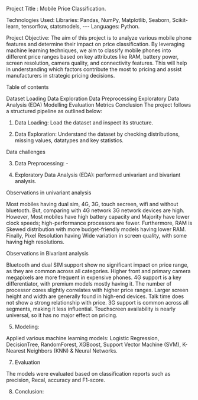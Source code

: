 Project Title : Mobile Price Classification.

Technologies Used: Libraries: Pandas, NumPy, Matplotlib, Seaborn, Scikit-learn, tensorflow, statsmodels, --- Languages: Python.

Project Objective: The aim of this project is to analyze various mobile phone features and determine their impact on price classification. By leveraging machine learning techniques, we aim to classify mobile phones into different price ranges based on key attributes like RAM, battery power, screen resolution, camera quality, and connectivity features. This will help in understanding which factors contribute the most to pricing and assist manufacturers in strategic pricing decisions.

Table of contents

Dataset Loading
Data Exploration
Data Preprocessing
Exploratory Data Analysis (EDA)
Modelling
Evaluation Metrics
Conclusion
The project follows a structured pipeline as outlined below:

1. Data Loading: Load the dataset and inspect its structure.

2. Data Exploration: Understand the dataset by checking distributions, missing values, datatypes and key statistics.

Data challenges

3. Data Preprocessing: - 

4. Exploratory Data Analysis (EDA): performed univariant and bivariant analysis.

Observations in univariant analysis

Most mobiles having dual sim, 4G, 3G, touch secreen, wifi and without bluetooth. But, comparing with 4G network 3G network devices are high. However, Most mobiles have high battery capacity and Majority have lower clock speeds; high-performance processors are fewer. Furthermore, RAM is Skewed distribution with more budget-friendly models having lower RAM. Finally, Pixel Resolution having Wide variation in screen quality, with some having high resolutions.

Observations in Bivariant analysis

Bluetooth and dual SIM support show no significant impact on price range, as they are common across all categories. Higher front and primary camera megapixels are more frequent in expensive phones. 4G support is a key differentiator, with premium models mostly having it. The number of processor cores slightly correlates with higher price ranges. Larger screen height and width are generally found in high-end devices. Talk time does not show a strong relationship with price. 3G support is common across all segments, making it less influential. Touchscreen availability is nearly universal, so it has no major effect on pricing.

5. Modeling:

Applied various machine learning models: Logistic Regression, DecisionTree, RandomForest, XGBoost, Support Vector Machine (SVM), K-Nearest Neighbors (KNN) & Neural Networks.

7. Evaluation

The models were evaluated based on classification reports such as precision, Recal, accuracy and F1-score.

8. Conclusion:


